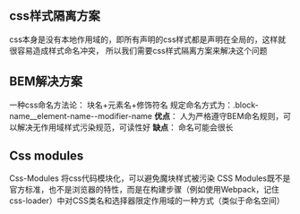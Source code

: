 ## css样式隔离方案
css本身是没有本地作用域的，即所有声明的css样式都是声明在全局的，这样就很容易造成样式命名冲突，
所以我们需要css样式隔离方案来解决这个问题

## BEM解决方案
一种css命名方法论： 块名+元素名+修饰符名
规定命名方式为：.block-name__element-name--modifier-name
**优点**： 人为严格遵守BEM命名规则，可以解决无作用域样式污染规范，可读性好
**缺点**： 命名可能会很长

## Css modules
Css-Modules 将css代码模块化，可以避免魔块样式被污染
CSS Modules既不是官方标准，也不是浏览器的特性，而是在构建步骤（例如使用Webpack，记住css-loader）中对CSS类名和选择器限定作用域的一种方式（类似于命名空间）